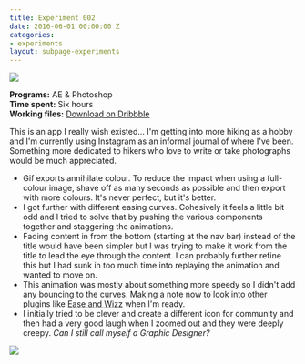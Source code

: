 ```yaml
---
title: Experiment 002
date: 2016-06-01 00:00:00 Z
categories:
- experiments
layout: subpage-experiments
---
```


<img src="http://helentran.com/img/experiments/Experiment002.gif">

__Programs:__ AE & Photoshop  
__Time spent:__ Six hours  
__Working files:__ [Download on Dribbble](https://drb.li/UlqkQ)

This is an app I really wish existed... I'm getting into more hiking as a hobby and I'm currently using Instagram as an informal journal of where I've been. Something more dedicated to hikers who love to write or take photographs would  be much appreciated. 

* Gif exports annihilate colour. To reduce the impact when using a full-colour image, shave off as many seconds as possible and then export with more colours. It's never perfect, but it's better.
* I got further with different easing curves. Cohesively it feels a little bit odd and I tried to solve that by pushing the various components together and staggering the animations.
* Fading content in from the bottom (starting at the nav bar) instead of the title would have been simpler but I was trying to make it work from the title to lead the eye through the content. I can probably further refine this but I had sunk in too much time into replaying the animation and wanted to move on.
* This animation was mostly about something more speedy so I didn't add any bouncing to the curves. Making a note now to look into other plugins like <a href="http://aescripts.com/ease-and-wizz/">Ease and Wizz</a> when I'm ready.
* I initially tried to be clever and create a different icon for community and then had a very good laugh when I zoomed out and they were deeply creepy. *Can I still call myself a Graphic Designer?*

<img src="http://helentran.com/img/experiments/Experiment002-icons.png">
